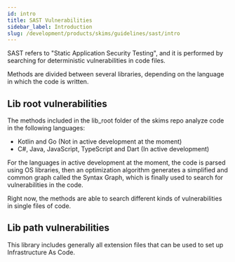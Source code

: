 ```yaml
---
id: intro
title: SAST Vulnerabilities
sidebar_label: Introduction
slug: /development/products/skims/guidelines/sast/intro
---
```


SAST refers to "Static Application Security Testing", and it is performed
by searching for deterministic vulnerabilities in code files.

Methods are divided between several libraries, depending on the language
in which the code is written.

## Lib root vulnerabilities

The methods included in the lib_root folder of the skims repo
analyze code in the following languages:

- Kotlin and Go (Not in active development at the moment)
- C#, Java, JavaScript, TypeScript and Dart (In active development)

For the languages in active development at the moment, the code is parsed
using OS libraries, then an optimization algorithm generates a simplified
and common graph called the Syntax Graph, which is finally used to search for
vulnerabilities in the code.

Right now, the methods are able to search different kinds of vulnerabilities
in single files of code.

## Lib path vulnerabilities

This library includes generally all extension files that can be used to
set up Infrastructure As Code.
